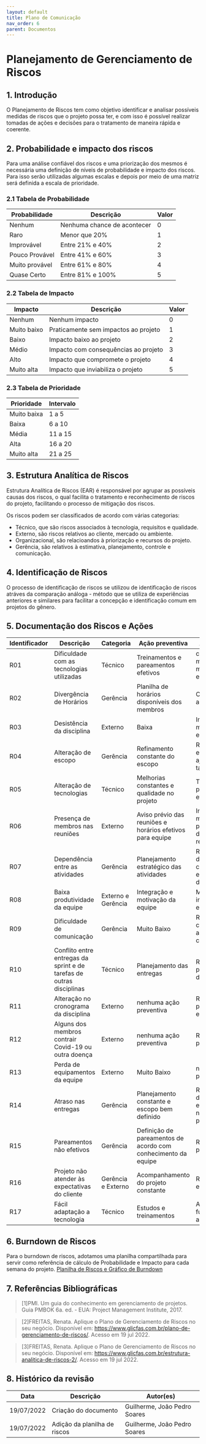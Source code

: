 ```yaml
---
layout: default
title: Plano de Comunicação 
nav_order: 6
parent: Documentos
---
```

# Planejamento de Gerenciamento de Riscos

## 1. Introdução

O Planejamento de Riscos tem como objetivo identificar e analisar possíveis medidas de riscos que o projeto possa ter, e com isso é possível realizar tomadas de ações e decisões para o tratamento de maneira rápida e coerente.

## 2. Probabilidade e impacto dos riscos

Para uma análise confiável dos riscos e uma priorização dos mesmos é necessária uma definição de níveis de probabilidade e impacto dos riscos. Para isso serão utilizadas algumas escalas e depois por meio de uma matriz será definida a escala de prioridade.

### 2.1 Tabela de Probabilidade

|Probabilidade|Descrição|Valor|
|--|--|--|
|Nenhum|Nenhuma chance de acontecer|0|
|Raro|Menor que 20% |1|
|Improvável|Entre 21% e 40% |2|
|Pouco Provável|Entre 41% e 60% |3|
|Muito provável|Entre 61% e 80% |4|
|Quase Certo|Entre 81% e 100% |5|

### 2.2 Tabela de Impacto

|Impacto|Descrição|Valor|
|--|--|--|
|Nenhum|Nenhum impacto|0|
|Muito baixo|Praticamente sem impactos ao projeto|1|
|Baixo|Impacto baixo ao projeto|2|
|Médio|Impacto com consequências ao projeto|3|
|Alto|Impacto que compromete o projeto|4|
|Muito alta|Impacto que inviabiliza o projeto |5|

### 2.3 Tabela de Prioridade

|Prioridade|Intervalo|
|--|--|
|Muito baixa|1 a 5|
|Baixa|6 a 10|
|Média|11 a 15|
|Alta|16 a 20|
|Muito alta|21 a 25|

## 3. Estrutura Analítica de Riscos
Estrutura Analítica de Riscos (EAR) é responsável por agrupar as possíveis causas dos riscos, o qual facilita o tratamento e reconhecimento de riscos do projeto, facilitando o processo de mitigação dos riscos.

Os riscos podem ser classificados de acordo com várias categorias: 
 - Técnico, que são riscos associados à tecnologia, requisitos e qualidade. 
 - Externo, são riscos relativos ao cliente, mercado ou ambiente. 
 - Organizacional, são relacioandos à priorização e recursos do projeto. 
 - Gerência, são relativos à estimativa, planejamento, controle e comunicação.

## 4. Identificação de Riscos

O processo de identificação de riscos se utilizou de identificação de riscos atráves da comparação análoga - método que se utiliza de experiências anteriores e similares para facilitar a concepção e identificação comum em projetos do gênero.

## 5. Documentação dos Riscos e Ações

Identificador|Descrição|Categoria|Ação preventiva|Ação Reativa|
|--|--|--|--|--|
|R01|Dificuldade com as tecnologias utilizadas|Técnico|Treinamentos e pareamentos efetivos|consultar membros com mais experiência|
|R02|Divergência de Horários|Gerência|Planilha de horários disponíveis dos membros|Comunicação assíncrona|
|R03|Desistência da disciplina|Externo|Baixa|Integração e motivação da equipe|Reorganização das atividades|
|R04|Alteração de escopo|Gerência|Refinamento constante do escopo|Redefinição do escopo e ajustes nas tarefas|
|R05|Alteração de tecnologias|Técnico|Melhorias constantes e qualidade no projeto|Treinamentos e pareamentos efetivos|
|R06|Presença de membros nas reuniões|Externo|Aviso prévio das reuniões e horários efetivos para equipe|Informar membros sobre pauta e definições da reunião|
|R07|Dependência entre as atividades|Gerência|Planejamento estratégico das atividades|Redefinição das tarefas com intuito de eliminar as dependências|
|R08|Baixa produtividade da equipe|Externo e Gerência|Integração e motivação da equipe|Melhorar a integração da equipe|
|R09|Dificuldade de comunicação|Gerência|Muito Baixo|Reuniões constantes e alinhamento com o time|Promover alinhamento da comunicação com os membros afetados|
|R10|Conflito entre entregas da sprint e de tarefas de outras disciplinas|Técnico|Planejamento das entregas|Redefinição do planejamento das tarefas|
|R11|Alteração no cronograma da disciplina|Externo|nenhuma ação preventiva|Redefinição do planejamento e escopo|
|R12|Alguns dos membros contrair Covid-19 ou outra doença|Externo|nenhuma ação preventiva|Redefinição do planejamento|
|R13|Perda de equipamentos da equipe|Externo|Muito Baixo|nenhuma ação preventiva|definição de atividades que permitam ocorrer de forma presencial|
|R14|Atraso nas entregas|Gerência|Planejamento constante e escopo bem definido|Redefinição de datas para entrega e novos pareamentos|
|R15|Pareamentos não efetivos|Gerência|Definição de pareamentos de acordo com conhecimento da equipe|Redefinição de pareamentos|
|R16|Projeto não atender às expectativas do cliente|Gerência e Externo|Acompanhamento do projeto constante|Redefinição de escopo|
|R17|Fácil adaptação a tecnologia|Técnico|Estudos e treinamentos|Adição de funcionalidades ao escopo|

## 6. Burndown de Riscos

Para o burndown de riscos, adotamos uma planilha compartilhada para servir como referência de cálculo de Probabilidade e Impacto para cada semana do projeto.
[Planilha de Riscos e Gráfico de Burndown](https://docs.google.com/spreadsheets/d/1yLIb87A7_r3_CbI1LmXKVhkj76d6BhBqsvmr8RVesmM/edit?usp=sharing)
## 7. Referências Bibliográficas
>[1]PMI. Um guia do conhecimento em gerenciamento de projetos. Guia PMBOK 6a. ed. - EUA: Project Management Institute, 2017.

>[2]FREITAS, Renata. Aplique o Plano de Gerenciamento de Riscos no seu negócio. Disponível em: https://www.glicfas.com.br/plano-de-gerenciamento-de-riscos/. Acesso em 19 jul 2022.

>[3]FREITAS, Renata. Aplique o Plano de Gerenciamento de Riscos no seu negócio. Disponível em: https://www.glicfas.com.br/estrutura-analitica-de-riscos-2/. Acesso em 19 jul 2022.
## 8. Histórico da revisão

|**Data**|**Descrição**|**Autor(es)**|
|--------|-------------|-------------|
|19/07/2022|Criação do documento| Guilherme, João Pedro Soares|
|19/07/2022|Adição da planilha de riscos| Guilherme, João Pedro Soares|